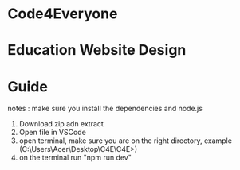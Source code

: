 # Code4Everyone

# Education Website Design

# Guide
notes : make sure you install the dependencies and node.js

1. Download zip adn extract
2. Open file in VSCode
3. open terminal, make sure you are on the right directory, example (C:\Users\Acer\Desktop\C4E\C4E>)
4. on the terminal run "npm run dev"
